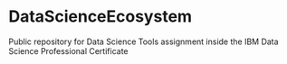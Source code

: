 # DataScienceEcosystem
Public repository for Data Science Tools assignment inside the IBM Data Science Professional Certificate
